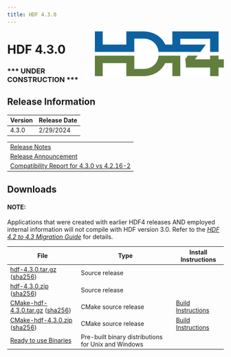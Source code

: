 ```yaml
---
title: HDF 4.3.0
---
```


<img alt="HDF4 Logo" align=right width=300 src="/assets/img/hdf4.png">

# HDF 4.3.0
### *** UNDER CONSTRUCTION ***

## Release Information

|  Version     | Release Date |
| :----------- | :----------- |
|  4.3.0       |  2/29/2024   |

|                                                                                                       |
| :---------------------------------------------------------------------------------------------------- |
| [Release Notes](https://raw.githubusercontent.com/HDFGroup/hdf4/hdf_4.3.0/release_notes/RELEASE.txt)  |
| [Release Announcement](https://www.hdfgroup.org/2024/02/release-of-hdf-4-3-0-newsletter-201/)      |
| [Compatibility Report for 4.3.0 vs 4.2.16-2](https://github.com/HDFGroup/hdf4doc/blob/master/Compatibility_Report/hdf-4.3.0-vs-hdf-4.2.16-2-interface_compatibility_report.html) |

## Downloads

#### NOTE:
Applications that were created with earlier HDF4 releases AND employed internal information will not compile with HDF version 3.0.  Refer to the [*HDF 4.2 to 4.3 Migration Guide*](https://github.com/HDFGroup/hdf4/blob/master/doc/HDF-4.2-to-4.3-migration.md) for details.

|  File  |  Type |  Install Instructions  |
| ----- | ---- | --------------------- |
| [hdf-4.3.0.tar.gz](https://github.com/HDFGroup/hdf4/archive/refs/tags/hdf-4_3_0.tar.gz) ([sha256](https://github.com/HDFGroup/hdf4/archive/refs/tags/hdf-4.3.0.sha256)) | Source release   ||
| [hdf-4.3.0.zip](https://github.com/HDFGroup/hdf4/archive/refs/tags/hdf-4_3_0.zip) ([sha256](https://github.com/HDFGroup/hdf4/archive/refs/tags/hdf-4.3.0.sha256)) | Source release    ||
| [CMake-hdf-4.3.0.tar.gz](https://github.com/HDFGroup/hdf4/archive/refs/tags/CMake-hdf-4.3.0.tar.gz) ([sha256](https://github.com/HDFGroup/hdf4/archive/refs/tags/hdf-4.3.0.sha256)) | CMake source release | [Build Instructions](https://raw.githubusercontent.com/HDFGroup/hdf4/master/release_notes/USING_HDF4_CMake.txt) |
| [CMake-hdf-4.3.0.zip](https://github.com/HDFGroup/hdf4/archive/refs/tags/CMake-hdf-4.3.0.zip) ([sha256](https://github.com/HDFGroup/hdf4/archive/refs/tags/hdf-4.3.0.sha256)) | CMake source release | [Build Instructions](https://raw.githubusercontent.com/HDFGroup/hdf4/master/release_notes/USING_HDF4_CMake.txt) |
| [Ready to use Binaries](https://github.com/HDFGroup/hdf4/archive/refs/tags/)  | Pre-built binary distributions for Unix and Windows |

